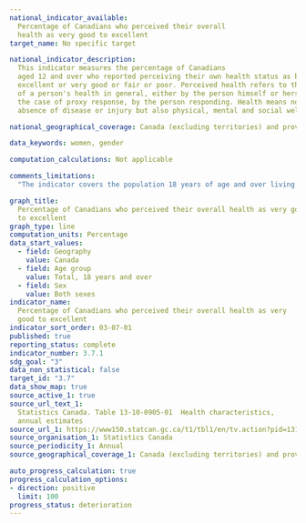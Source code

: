 ```yaml
---
national_indicator_available:
  Percentage of Canadians who perceived their overall
  health as very good to excellent
target_name: No specific target

national_indicator_description:
  This indicator measures the percentage of Canadians
  aged 12 and over who reported perceiving their own health status as being either
  excellent or very good or fair or poor. Perceived health refers to the perception
  of a person's health in general, either by the person himself or herself, or, in
  the case of proxy response, by the person responding. Health means not only the
  absence of disease or injury but also physical, mental and social well-being.

national_geographical_coverage: Canada (excluding territories) and provinces

data_keywords: women, gender

computation_calculations: Not applicable

comments_limitations:
  "The indicator covers the population 18 years of age and over living in the ten provinces and the three territories. Excluded from the survey's coverage are: persons living on reserves and other Aboriginal settlements in the provinces; full-time members of the Canadian Forces; the institutionalized population, and persons living in the Quebec health regions of Région du Nunavik and Région des Terres-Cries-de-la-Baie-James. Altogether, these exclusions represent less than 3% of the Canadian population aged 18 and over."

graph_title:
  Percentage of Canadians who perceived their overall health as very good
  to excellent
graph_type: line
computation_units: Percentage
data_start_values:
  - field: Geography
    value: Canada
  - field: Age group
    value: Total, 18 years and over
  - field: Sex
    value: Both sexes
indicator_name:
  Percentage of Canadians who perceived their overall health as very
  good to excellent
indicator_sort_order: 03-07-01
published: true
reporting_status: complete
indicator_number: 3.7.1
sdg_goal: "3"
data_non_statistical: false
target_id: "3.7"
data_show_map: true
source_active_1: true
source_url_text_1:
  Statistics Canada. Table 13-10-0905-01  Health characteristics,
  annual estimates
source_url_1: https://www150.statcan.gc.ca/t1/tbl1/en/tv.action?pid=1310090501
source_organisation_1: Statistics Canada
source_periodicity_1: Annual
source_geographical_coverage_1: Canada (excluding territories) and provinces

auto_progress_calculation: true
progress_calculation_options:
- direction: positive
  limit: 100
progress_status: deterioration
---
```


